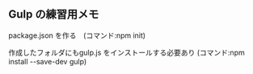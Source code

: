 Gulp の練習用メモ
-------------------

package.json を作る　(コマンド:npm init)

作成したフォルダにもgulp.js をインストールする必要あり
(コマンド:npm install --save-dev gulp)

